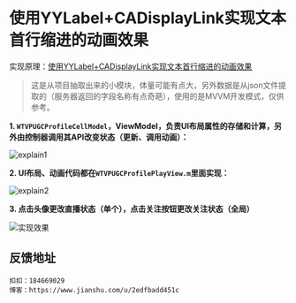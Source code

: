 # 使用YYLabel+CADisplayLink实现文本首行缩进的动画效果

实现原理：[使用YYLabel+CADisplayLink实现文本首行缩进的动画效果](https://www.jianshu.com/p/3d8cc8b45965)

> 这是从项目抽取出来的小模块，体量可能有点大，另外数据是从json文件提取的（服务器返回的字段名称有点奇葩），使用的是MVVM开发模式，仅供参考。

**1. ``WTVPUGCProfileCellModel``，ViewModel，负责UI布局属性的存储和计算，另外由控制器调用其API改变状态（更新、调用动画）：**

![explain1](https://github.com/Rogue24/FirstLineHeadIndentAnimation/tree/master/Cover/explain1.jpg)

**2. UI布局、动画代码都在``WTVPUGCProfilePlayView.m``里面实现：**

![explain2](https://github.com/Rogue24/FirstLineHeadIndentAnimation/tree/master/Cover/explain2.jpg)

**3. 点击头像更改直播状态（单个），点击关注按钮更改关注状态（全局）**

![实现效果](https://github.com/Rogue24/FirstLineHeadIndentAnimation/tree/master/Cover/cover.gif)

## 反馈地址

    扣扣：184669029
    博客：https://www.jianshu.com/u/2edfbadd451c

